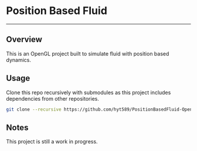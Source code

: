 # Position Based Fluid

***

## Overview

This is an OpenGL project built to simulate fluid with position based dynamics.

## Usage

Clone this repo recursively with submodules as this project includes dependencies from other repositories.

```bash
git clone --recursive https://github.com/hyt589/PositionBasedFluid-OpenGL.git
```

## Notes

This project is still a work in progress.